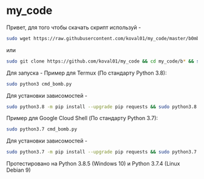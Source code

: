 # my_code

Привет, для того чтобы скачать скрипт используй - 
```sh
sudo wget https://raw.githubusercontent.com/koval01/my_code/master/b0mb3r_cli/cmd_bomb.py
```
или
```sh
sudo git clone https://github.com/koval01/my_code && cd my_code/b* && sudo mv c* ../../
```
Для запуска - 
Пример для Termux (По стандарту Python 3.8):
```sh
sudo python3 cmd_bomb.py
```
Для установки зависомостей - 
```sh
sudo python3.8 -m pip install --upgrade pip requests && sudo python3.8 -m pip install b0mb3r -U
```


Пример для Google Cloud Shell (По стандарту Python 3.7):
```sh
sudo python3.7 cmd_bomb.py
```
Для установки зависомостей - 
```sh
sudo python3.7 -m pip install --upgrade pip requests && sudo python3.7 -m pip install b0mb3r -U
```

Протестировано на Python 3.8.5 (Windows 10) и Python 3.7.4 (Linux Debian 9)
